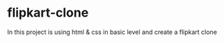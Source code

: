 # flipkart-clone
In this project is using html &amp; css in basic level and create a flipkart clone  
